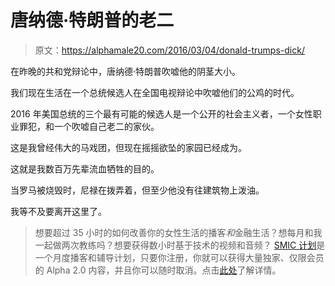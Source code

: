 # 唐纳德·特朗普的老二

> 原文：<https://alphamale20.com/2016/03/04/donald-trumps-dick/>

在昨晚的共和党辩论中，唐纳德·特朗普吹嘘他的阴茎大小。

我们现在生活在一个总统候选人在全国电视辩论中吹嘘他们的公鸡的时代。

2016 年美国总统的三个最有可能的候选人是一个公开的社会主义者，一个女性职业罪犯，和一个吹嘘自己老二的家伙。

这是我曾经伟大的马戏团，但现在摇摇欲坠的家园已经成为。

这就是我数百万先辈流血牺牲的目的。

当罗马被烧毁时，尼禄在拨弄着，但至少他没有往建筑物上泼油。

我等不及要离开这里了。

> 想要超过 35 小时的如何改善你的女性生活的播客*和*金融生活？想每月和我一起做两次教练吗？想要获得数小时基于技术的视频和音频？ [SMIC 计划](https://alphamale20.kartra.com/page/vIL17)是一个月度播客和辅导计划，只要你注册，你就可以获得大量独家、仅限会员的 Alpha 2.0 内容，并且你可以随时取消。点击[此处](https://alphamale20.kartra.com/page/vIL17)了解详情。
> 
> 